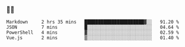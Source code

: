 ### 👨‍💻

<!--START_SECTION:waka-->
```text
Markdown     2 hrs 35 mins   ██████████████████████▓░░   91.20 % 
JSON         7 mins          █░░░░░░░░░░░░░░░░░░░░░░░░   04.64 % 
PowerShell   4 mins          ▓░░░░░░░░░░░░░░░░░░░░░░░░   02.59 % 
Vue.js       2 mins          ▒░░░░░░░░░░░░░░░░░░░░░░░░   01.40 % 
```
<!--END_SECTION:waka-->
